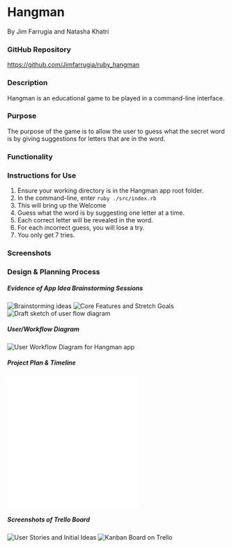# Hangman
By Jim Farrugia and Natasha Khatri

### GitHub Repository
https://github.com/Jimfarrugia/ruby_hangman

### Description
Hangman is an educational game to be played in a command-line interface.

### Purpose
The purpose of the game is to allow the user to guess what the secret word is by giving suggestions for letters that are in the word. 

### Functionality


### Instructions for Use
1. Ensure your working directory is in the Hangman app root folder. 
2. In the command-line, enter `ruby ./src/index.rb`
3. This will bring up the Welcome
3. Guess what the word is by suggesting one letter at a time.
4. Each correct letter will be revealed in the word.
5. For each incorrect guess, you will lose a try.
6. You only get 7 tries.

### Screenshots


### Design & Planning Process
##### Evidence of App Idea Brainstorming Sessions
![Brainstorming ideas](./docs/brainstorming.jpg)
![Core Features and Stretch Goals](./docs/core_features_and_stretch_goals.jpg)
![Draft sketch of user flow diagram](./docs/draft_flow_diagram.jpg)

##### User/Workflow Diagram
![User Workflow Diagram for Hangman app](./docs/Hangman-Workflow.png)

##### Project Plan & Timeline
![Project Plan and Timeline document](./docs/project_plan_and_timeline.pdf)
![Initial pseudocode and text content for app](./docs/pseudocode_and_text_content.pdf)

##### Screenshots of Trello Board
![User Stories and Initial Ideas](./docs/trello_user_stories_and_initial_ideas.png)
![Kanban Board on Trello](./docs/trello_kanban_board.png)